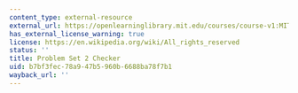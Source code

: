 ```yaml
---
content_type: external-resource
external_url: https://openlearninglibrary.mit.edu/courses/course-v1:MITx+ES.1803+2023_Fall/courseware/pset_checkers/ps2/?activate_block_id=block-v1%3AMITx%2BES.1803%2B2023_Fall%2Btype%40sequential%2Bblock%40ps2
has_external_license_warning: true
license: https://en.wikipedia.org/wiki/All_rights_reserved
status: ''
title: Problem Set 2 Checker
uid: b7bf3fec-78a9-47b5-960b-6688ba78f7b1
wayback_url: ''
---
```

